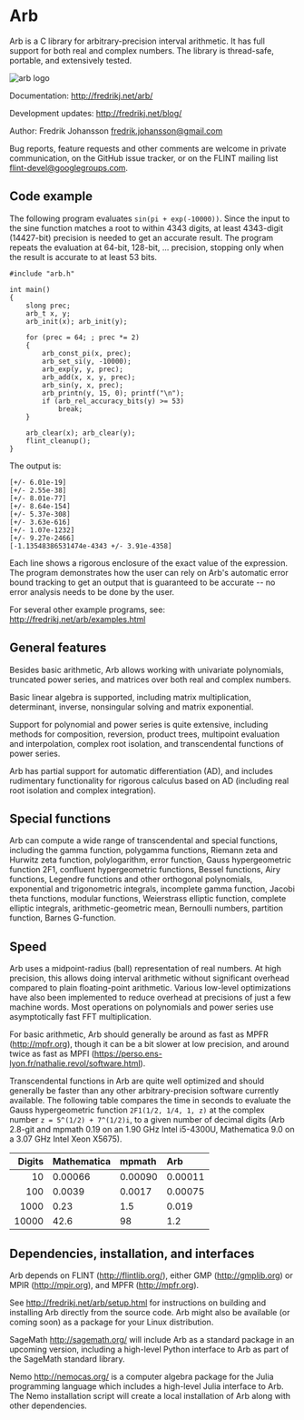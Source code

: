# Arb

Arb is a C library for arbitrary-precision interval arithmetic.
It has full support for both real and complex numbers.
The library is thread-safe, portable, and extensively tested.

![arb logo](http://fredrikj.net/blog/2015/01/arb-2-5-0-released/arbtext.png)

Documentation: http://fredrikj.net/arb/

Development updates: http://fredrikj.net/blog/

Author: Fredrik Johansson <fredrik.johansson@gmail.com>

Bug reports, feature requests and other comments are welcome
in private communication, on the GitHub issue tracker, or on the FLINT mailing list <flint-devel@googlegroups.com>.

## Code example

The following program evaluates `sin(pi + exp(-10000))`. Since the
input to the sine function matches a root to within 4343 digits,
at least 4343-digit (14427-bit) precision is needed to get an accurate
result. The program repeats the evaluation
at 64-bit, 128-bit, ... precision, stopping only when the
result is accurate to at least 53 bits.

    #include "arb.h"

    int main()
    {
        slong prec;
        arb_t x, y;
        arb_init(x); arb_init(y);

        for (prec = 64; ; prec *= 2)
        {
            arb_const_pi(x, prec);
            arb_set_si(y, -10000);
            arb_exp(y, y, prec);
            arb_add(x, x, y, prec);
            arb_sin(y, x, prec);
            arb_printn(y, 15, 0); printf("\n");
            if (arb_rel_accuracy_bits(y) >= 53)
                break;
        }

        arb_clear(x); arb_clear(y);
        flint_cleanup();
    }

The output is:

    [+/- 6.01e-19]
    [+/- 2.55e-38]
    [+/- 8.01e-77]
    [+/- 8.64e-154]
    [+/- 5.37e-308]
    [+/- 3.63e-616]
    [+/- 1.07e-1232]
    [+/- 9.27e-2466]
    [-1.13548386531474e-4343 +/- 3.91e-4358]

Each line shows a rigorous enclosure of the exact value
of the expression. The program demonstrates how the user
can rely on Arb's automatic error bound tracking to get an output
that is guaranteed to be accurate -- no error analysis
needs to be done by the user.

For several other example programs, see: http://fredrikj.net/arb/examples.html

## General features

Besides basic arithmetic, Arb allows working with univariate
polynomials, truncated power series, and matrices
over both real and complex numbers.

Basic linear algebra is supported, including matrix multiplication,
determinant, inverse, nonsingular solving and matrix exponential.

Support for polynomial and power series is quite extensive,
including methods for composition, reversion, product trees,
multipoint evaluation and interpolation, complex root isolation,
and transcendental functions of power series.

Arb has partial support for automatic differentiation (AD), and includes
rudimentary functionality for rigorous calculus based on AD
(including real root isolation and complex integration).

## Special functions

Arb can compute a wide range of transcendental and special functions,
including the gamma function, polygamma functions,
Riemann zeta and Hurwitz zeta function, polylogarithm,
error function, Gauss hypergeometric function 2F1, confluent
hypergeometric functions, Bessel functions, Airy functions,
Legendre functions and other orthogonal polynomials,
exponential and trigonometric integrals, incomplete gamma function,
Jacobi theta functions, modular functions, Weierstrass elliptic function,
complete elliptic integrals, arithmetic-geometric mean,
Bernoulli numbers, partition function, Barnes G-function.

## Speed

Arb uses a midpoint-radius (ball) representation of real numbers.
At high precision, this allows doing interval arithmetic without
significant overhead compared to plain floating-point arithmetic.
Various low-level optimizations have also been implemented
to reduce overhead at precisions of just a few machine
words. Most operations on polynomials and power series
use asymptotically fast FFT multiplication.

For basic arithmetic, Arb should generally be around as fast
as MPFR (http://mpfr.org), though it can be a bit slower
at low precision, and around twice as fast as MPFI
(https://perso.ens-lyon.fr/nathalie.revol/software.html).

Transcendental functions in Arb are quite well optimized and
should generally be faster than any other arbitrary-precision
software currently available. The following table
compares the time in seconds to evaluate the Gauss
hypergeometric function `2F1(1/2, 1/4, 1, z)` at
the complex number `z = 5^(1/2) + 7^(1/2)i`, to a given
number of decimal digits (Arb 2.8-git and mpmath 0.19 on
an 1.90 GHz Intel i5-4300U, Mathematica 9.0 on a 3.07 GHz Intel Xeon X5675).

| Digits  | Mathematica |     mpmath |      Arb  |
| -------:|:------------|:-----------|:----------|
|      10 |     0.00066 |    0.00090 |   0.00011 |
|     100 |     0.0039  |    0.0017  |   0.00075 |
|    1000 |     0.23    |    1.5     |   0.019   |
|   10000 |     42.6    |    98      |   1.2     |

## Dependencies, installation, and interfaces

Arb depends on FLINT (http://flintlib.org/), either
GMP (http://gmplib.org) or MPIR (http://mpir.org),
and MPFR (http://mpfr.org). 

See http://fredrikj.net/arb/setup.html for instructions
on building and installing Arb directly from the source code.
Arb might also be available (or coming soon) as a package for
your Linux distribution.

SageMath <http://sagemath.org/> will include Arb as a standard package
in an upcoming version, including a high-level Python interface
to Arb as part of the SageMath standard library.

Nemo <http://nemocas.org/> is a computer algebra package for
the Julia programming language which includes a high-level
Julia interface to Arb. The Nemo installation script will
create a local installation of Arb along with other dependencies.

